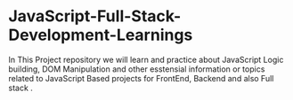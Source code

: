 #  JavaScript-Full-Stack-Development-Learnings 

In This Project repository we will learn and practice about JavaScript Logic building, DOM Manipulation and other esstensial information or topics related to JavaScript Based projects for FrontEnd, Backend and also Full stack .

